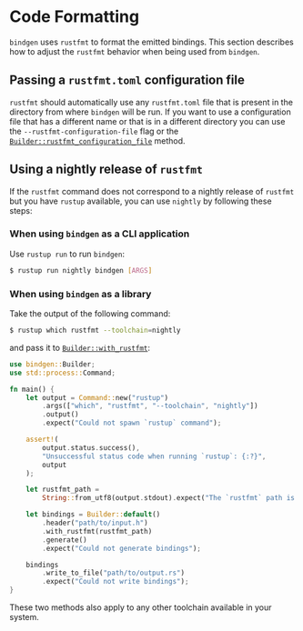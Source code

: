 # Code Formatting

`bindgen` uses `rustfmt` to format the emitted bindings. This section describes how to adjust the `rustfmt` behavior when being used from `bindgen`.

## Passing a `rustfmt.toml` configuration file

`rustfmt` should automatically use any `rustfmt.toml` file that is present in
the directory from where `bindgen` will be run. If you want to use a
configuration file that has a different name or that is in a different
directory you can use the `--rustfmt-configuration-file` flag or the
[`Builder::rustfmt_configuration_file`](https://docs.rs/bindgen/latest/bindgen/struct.Builder.html#method.rustfmt_configuration_file)
method.

## Using a nightly release of `rustfmt`

If the `rustfmt` command does not correspond to a nightly release of `rustfmt`
but you have `rustup` available, you can use `nightly` by following these
steps:

### When using `bindgen` as a CLI application

Use `rustup run` to run `bindgen`:

```bash
$ rustup run nightly bindgen [ARGS]
```

### When using `bindgen` as a library

Take the output of the following command:
```bash
$ rustup which rustfmt --toolchain=nightly
```
and pass it to
[`Builder::with_rustfmt`](https://docs.rs/bindgen/latest/bindgen/struct.Builder.html#method.with_rustfmt):

```rust
use bindgen::Builder;
use std::process::Command;

fn main() {
    let output = Command::new("rustup")
        .args(["which", "rustfmt", "--toolchain", "nightly"])
        .output()
        .expect("Could not spawn `rustup` command");

    assert!(
        output.status.success(),
        "Unsuccessful status code when running `rustup`: {:?}",
        output
    );

    let rustfmt_path =
        String::from_utf8(output.stdout).expect("The `rustfmt` path is not valid `utf-8`");

    let bindings = Builder::default()
        .header("path/to/input.h")
        .with_rustfmt(rustfmt_path)
        .generate()
        .expect("Could not generate bindings");

    bindings
        .write_to_file("path/to/output.rs")
        .expect("Could not write bindings");
}
```

These two methods also apply to any other toolchain available in your system.
